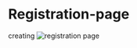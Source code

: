 # Registration-page
creating
![registration page](https://user-images.githubusercontent.com/104976452/171837937-d5233ae8-5e43-4f03-91e8-9cca0557780b.png)

